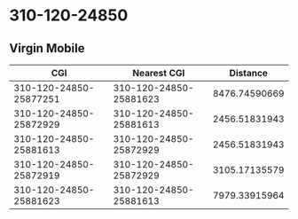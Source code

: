 # 310-120-24850
## Virgin Mobile


| CGI | Nearest CGI | Distance |
|-----|-------------|----------|
| 310-120-24850-25877251 | 310-120-24850-25881623 | 8476.74590669 |
| 310-120-24850-25872929 | 310-120-24850-25881613 | 2456.51831943 |
| 310-120-24850-25881613 | 310-120-24850-25872929 | 2456.51831943 |
| 310-120-24850-25872919 | 310-120-24850-25872929 | 3105.17135579 |
| 310-120-24850-25881623 | 310-120-24850-25881613 | 7979.33915964 |

